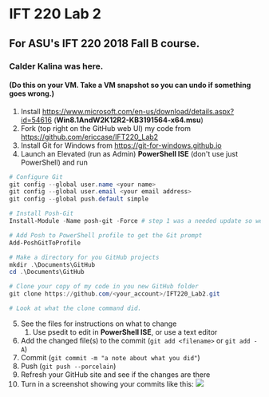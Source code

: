 # IFT 220 Lab 2
## For ASU's IFT 220 2018 Fall B course.
### Calder Kalina was here.
#### (Do this on your VM.  Take a VM snapshot so you can undo if something goes wrong.)

1.	Install https://www.microsoft.com/en-us/download/details.aspx?id=54616 (**Win8.1AndW2K12R2-KB3191564-x64.msu**)
1.	Fork (top right on the GitHub web UI) my code from https://github.com/ericcase/IFT220_Lab2
1.	Install Git for Windows from https://git-for-windows.github.io
1.	Launch an Elevated (run as Admin) **PowerShell ISE** (don't use just PowerShell) and run
```powershell
# Configure Git
git config --global user.name <your name>
git config --global user.email <your email address>
git config --global push.default simple

# Install Posh-Git
Install-Module -Name posh-git -Force # step 1 was a needed update so we could have the Install-Module cmdlet

# Add Posh to PowerShell profile to get the Git prompt
Add-PoshGitToProfile

# Make a directory for you GitHub projects
mkdir .\Documents\GitHub
cd .\Documents\GitHub

# Clone your copy of my code in you new GitHub folder
git clone https://github.com/<your_account>/IFT220_Lab2.git

# Look at what the clone command did.
```
5.	See the files for instructions on what to change
    1.	Use psedit <file name> to edit in **PowerShell ISE**, or use a text editor
1.	Add the changed file(s) to the commit (`git add <filename>` or `git add -A`)
1.	Commit (`git commit -m "a note about what you did"`)
1.	Push (`git push --porcelain`)
1.	Refresh your GitHub site and see if the changes are there
1. Turn in a screenshot showing your commits like this:
![](https://github.com/ericcase/IFT220_Lab2/blob/master/Lab2_Submit_Example.PNG)
